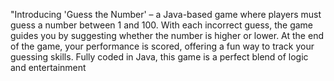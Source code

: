 "Introducing 'Guess the Number' – a Java-based game where players must guess a number between 1 and 100. With each incorrect guess, the game guides you by suggesting whether the number is higher or lower. At the end of the game, your performance is scored, offering a fun way to track your guessing skills. Fully coded in Java, this game is a perfect blend of logic and entertainment
